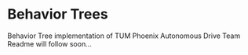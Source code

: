 # Behavior Trees
Behavior Tree implementation of TUM Phoenix Autonomous Drive Team
Readme will follow soon...
